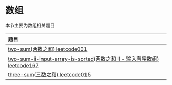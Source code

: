 # 数组

本节主要为数组相关题目

|题目|
| :------ |
| [two-sum(两数之和) leetcode001 ](./twosum/)|
| [two-sum-ii-input-array-is-sorted(两数之和 II - 输入有序数组) leetcode167 ](./twosumiiinputarrayissorted/)|
| [three-sum(三数之和) leetcode015 ](./threesum/)|

